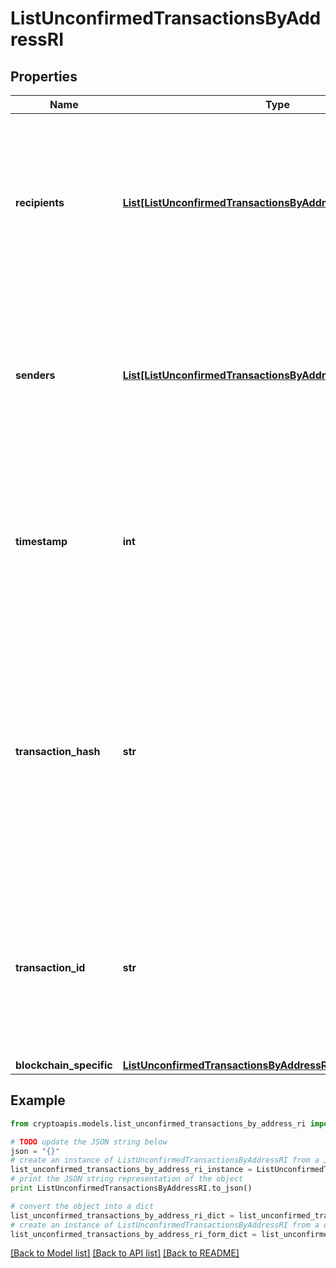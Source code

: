 # ListUnconfirmedTransactionsByAddressRI


## Properties
Name | Type | Description | Notes
------------ | ------------- | ------------- | -------------
**recipients** | [**List[ListUnconfirmedTransactionsByAddressRIRecipientsInner]**](ListUnconfirmedTransactionsByAddressRIRecipientsInner.md) | Represents a list of recipient addresses with the respective amounts. In account-based protocols like Ethereum there is only one address in this list. | 
**senders** | [**List[ListUnconfirmedTransactionsByAddressRISendersInner]**](ListUnconfirmedTransactionsByAddressRISendersInner.md) | Represents a list of sender addresses with the respective amounts. In account-based protocols like Ethereum there is only one address in this list. | 
**timestamp** | **int** | Defines the exact date/time in Unix Timestamp when this transaction was mined, confirmed or first seen in Mempool, if it is unconfirmed. | 
**transaction_hash** | **str** | Represents the same as &#x60;transactionId&#x60; for account-based protocols like Ethereum, while it could be different in UTXO-based protocols like Bitcoin. E.g., in UTXO-based protocols &#x60;hash&#x60; is different from &#x60;transactionId&#x60; for SegWit transactions. | 
**transaction_id** | **str** | Represents the unique identifier of a transaction, i.e. it could be &#x60;transactionId&#x60; in UTXO-based protocols like Bitcoin, and transaction &#x60;hash&#x60; in Ethereum blockchain. | 
**blockchain_specific** | [**ListUnconfirmedTransactionsByAddressRIBS**](ListUnconfirmedTransactionsByAddressRIBS.md) |  | 

## Example

```python
from cryptoapis.models.list_unconfirmed_transactions_by_address_ri import ListUnconfirmedTransactionsByAddressRI

# TODO update the JSON string below
json = "{}"
# create an instance of ListUnconfirmedTransactionsByAddressRI from a JSON string
list_unconfirmed_transactions_by_address_ri_instance = ListUnconfirmedTransactionsByAddressRI.from_json(json)
# print the JSON string representation of the object
print ListUnconfirmedTransactionsByAddressRI.to_json()

# convert the object into a dict
list_unconfirmed_transactions_by_address_ri_dict = list_unconfirmed_transactions_by_address_ri_instance.to_dict()
# create an instance of ListUnconfirmedTransactionsByAddressRI from a dict
list_unconfirmed_transactions_by_address_ri_form_dict = list_unconfirmed_transactions_by_address_ri.from_dict(list_unconfirmed_transactions_by_address_ri_dict)
```
[[Back to Model list]](../README.md#documentation-for-models) [[Back to API list]](../README.md#documentation-for-api-endpoints) [[Back to README]](../README.md)


